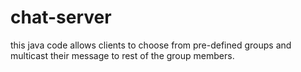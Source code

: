 # chat-server
this java code allows clients to choose from pre-defined groups and multicast their message to rest of the group members.
